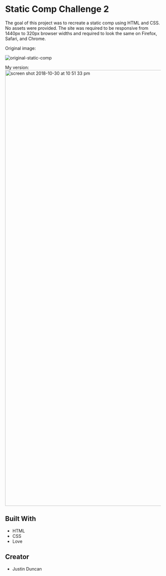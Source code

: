 # Static Comp Challenge 2
The goal of this project was to recreate a static comp using HTML and CSS. No assets were provided. The site was required to be responsive from 1440px to 320px browser widths and required to look the same on Firefox, Safari, and Chrome.

Original image:

![original-static-comp](https://user-images.githubusercontent.com/18714169/47766843-7e7b1200-dc96-11e8-8341-4b0c8eca7543.jpg)

My version:
<img width="1408" alt="screen shot 2018-10-30 at 10 51 33 pm" src="https://user-images.githubusercontent.com/18714169/47766854-876be380-dc96-11e8-8e22-db676b62d545.png">
## Built With
* HTML
* CSS
* Love

## Creator
* Justin Duncan
